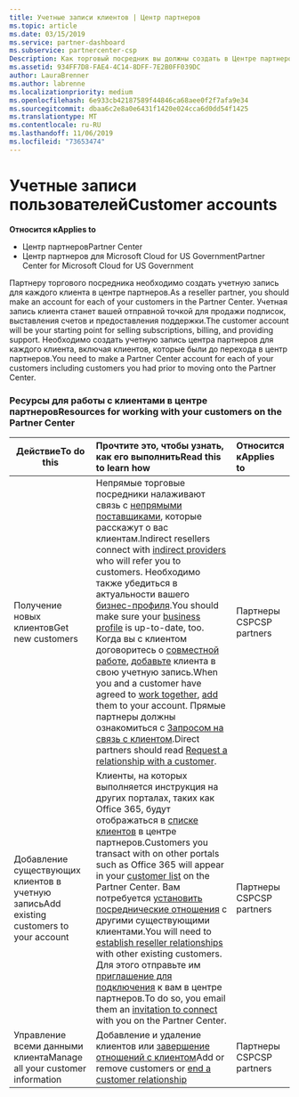 ```yaml
---
title: Учетные записи клиентов | Центр партнеров
ms.topic: article
ms.date: 03/15/2019
ms.service: partner-dashboard
ms.subservice: partnercenter-csp
Description: Как торговый посредник вы должны создать в Центре партнеров учетную запись для каждого вашего клиента. Учетная запись клиента станет вашей отправной точкой для продажи подписок, выставления счетов и предоставления поддержки.
ms.assetid: 934FF7D8-FAE4-4C14-8DFF-7E2B0FF039DC
author: LauraBrenner
ms.author: labrenne
ms.localizationpriority: medium
ms.openlocfilehash: 6e933cb42187589f44846ca68aee0f2f7afa9e34
ms.sourcegitcommit: dbaa6c2e8a0e6431f1420e024cca6d0dd54f1425
ms.translationtype: MT
ms.contentlocale: ru-RU
ms.lasthandoff: 11/06/2019
ms.locfileid: "73653474"
---
```

# <a name="customer-accounts"></a><span data-ttu-id="94d75-104">Учетные записи пользователей</span><span class="sxs-lookup"><span data-stu-id="94d75-104">Customer accounts</span></span>

<span data-ttu-id="94d75-105">**Относится к**</span><span class="sxs-lookup"><span data-stu-id="94d75-105">**Applies to**</span></span>

-  <span data-ttu-id="94d75-106">Центр партнеров</span><span class="sxs-lookup"><span data-stu-id="94d75-106">Partner Center</span></span>
-  <span data-ttu-id="94d75-107">Центр партнеров для Microsoft Cloud for US Government</span><span class="sxs-lookup"><span data-stu-id="94d75-107">Partner Center for Microsoft Cloud for US Government</span></span>


<span data-ttu-id="94d75-108">Партнеру торгового посредника необходимо создать учетную запись для каждого клиента в центре партнеров.</span><span class="sxs-lookup"><span data-stu-id="94d75-108">As a reseller partner, you should make an account for each of your customers in the Partner Center.</span></span> <span data-ttu-id="94d75-109">Учетная запись клиента станет вашей отправной точкой для продажи подписок, выставления счетов и предоставления поддержки.</span><span class="sxs-lookup"><span data-stu-id="94d75-109">The customer account will be your starting point for selling subscriptions, billing, and providing support.</span></span> <span data-ttu-id="94d75-110">Необходимо создать учетную запись центра партнеров для каждого клиента, включая клиентов, которые были до перехода в центр партнеров.</span><span class="sxs-lookup"><span data-stu-id="94d75-110">You need to make a Partner Center account for each of your customers including customers you had prior to moving onto the Partner Center.</span></span>

### <a name="resources-for-working-with-your-customers-on-the-partner-center"></a><span data-ttu-id="94d75-111">Ресурсы для работы с клиентами в центре партнеров</span><span class="sxs-lookup"><span data-stu-id="94d75-111">Resources for working with your customers on the Partner Center</span></span>

|<span data-ttu-id="94d75-112">**Действие**</span><span class="sxs-lookup"><span data-stu-id="94d75-112">**To do this**</span></span>   |<span data-ttu-id="94d75-113">**Прочтите это, чтобы узнать, как его выполнить**</span><span class="sxs-lookup"><span data-stu-id="94d75-113">**Read this to learn how**</span></span>   |<span data-ttu-id="94d75-114">**Относится к**</span><span class="sxs-lookup"><span data-stu-id="94d75-114">**Applies to**</span></span>|
|-----------------|:----------------------------|:--------------|
|<span data-ttu-id="94d75-115">Получение новых клиентов</span><span class="sxs-lookup"><span data-stu-id="94d75-115">Get new customers</span></span>|<span data-ttu-id="94d75-116">Непрямые торговые посредники налаживают связь с [непрямыми поставщиками](indirect-reseller-tasks-in-partner-center.md), которые расскажут о вас клиентам.</span><span class="sxs-lookup"><span data-stu-id="94d75-116">Indirect resellers connect with [indirect providers](indirect-reseller-tasks-in-partner-center.md) who will refer you to customers.</span></span> <span data-ttu-id="94d75-117">Необходимо также убедиться в актуальности вашего [бизнес-профиля](create-a-marketing-profile.md).</span><span class="sxs-lookup"><span data-stu-id="94d75-117">You should make sure your [business profile](create-a-marketing-profile.md) is up-to-date, too.</span></span> <span data-ttu-id="94d75-118">Когда вы с клиентом договоритесь о [совместной работе](responding-to-referrals.md), [добавьте](add-a-new-customer.md) клиента в свою учетную запись.</span><span class="sxs-lookup"><span data-stu-id="94d75-118">When you and a customer have agreed to [work together](responding-to-referrals.md), [add](add-a-new-customer.md) them to your account.</span></span> <span data-ttu-id="94d75-119">Прямые партнеры должны ознакомиться с [Запросом на связь с клиентом](request-a-relationship-with-a-customer.md).</span><span class="sxs-lookup"><span data-stu-id="94d75-119">Direct partners should read [ Request a relationship with a customer](request-a-relationship-with-a-customer.md).</span></span>|<span data-ttu-id="94d75-120">Партнеры CSP</span><span class="sxs-lookup"><span data-stu-id="94d75-120">CSP partners</span></span>|
|<span data-ttu-id="94d75-121">Добавление существующих клиентов в учетную запись</span><span class="sxs-lookup"><span data-stu-id="94d75-121">Add existing customers to your account</span></span>   | <span data-ttu-id="94d75-122">Клиенты, на которых выполняется инструкция на других порталах, таких как Office 365, будут отображаться в [списке клиентов](see-your-customer-list.md) в центре партнеров.</span><span class="sxs-lookup"><span data-stu-id="94d75-122">Customers you transact with on other portals such as Office 365 will appear in your [customer list](see-your-customer-list.md) on the Partner Center.</span></span> <span data-ttu-id="94d75-123">Вам потребуется [установить посреднические отношения](indirect-reseller-tasks-in-partner-center.md) с другими существующими клиентами.</span><span class="sxs-lookup"><span data-stu-id="94d75-123">You will need to [establish reseller relationships](indirect-reseller-tasks-in-partner-center.md) with other existing customers.</span></span> <span data-ttu-id="94d75-124">Для этого отправьте им [приглашение для подключения](responding-to-referrals.md) к вам в центре партнеров.</span><span class="sxs-lookup"><span data-stu-id="94d75-124">To do so, you email them an [invitation to connect](responding-to-referrals.md) with you on the Partner Center.</span></span>   | <span data-ttu-id="94d75-125">Партнеры CSP</span><span class="sxs-lookup"><span data-stu-id="94d75-125">CSP partners</span></span>   |
|<span data-ttu-id="94d75-126">Управление всеми данными клиента</span><span class="sxs-lookup"><span data-stu-id="94d75-126">Manage all your customer information</span></span>   | <span data-ttu-id="94d75-127">Добавление и удаление клиентов или [завершение отношений с клиентом](remove-a-relationship.md)</span><span class="sxs-lookup"><span data-stu-id="94d75-127">Add or remove customers or [end a customer relationship](remove-a-relationship.md)</span></span>|   <span data-ttu-id="94d75-128">Партнеры CSP</span><span class="sxs-lookup"><span data-stu-id="94d75-128">CSP partners</span></span> |